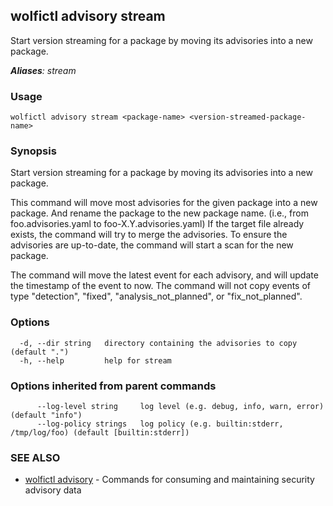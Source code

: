 ## wolfictl advisory stream

Start version streaming for a package by moving its advisories into a new package.

***Aliases**: stream*

### Usage

```
wolfictl advisory stream <package-name> <version-streamed-package-name>
```

### Synopsis

Start version streaming for a package by moving its advisories into a new package.

This command will move most advisories for the given package into a new package. And rename the
package to the new package name. (i.e., from foo.advisories.yaml to foo-X.Y.advisories.yaml) If the
target file already exists, the command will try to merge the advisories. To ensure the advisories
are up-to-date, the command will start a scan for the new package.

The command will move the latest event for each advisory, and will update the timestamp
of the event to now. The command will not copy events of type "detection", "fixed",
"analysis_not_planned", or "fix_not_planned".


### Options

```
  -d, --dir string   directory containing the advisories to copy (default ".")
  -h, --help         help for stream
```

### Options inherited from parent commands

```
      --log-level string     log level (e.g. debug, info, warn, error) (default "info")
      --log-policy strings   log policy (e.g. builtin:stderr, /tmp/log/foo) (default [builtin:stderr])
```

### SEE ALSO

* [wolfictl advisory](wolfictl_advisory.md)	 - Commands for consuming and maintaining security advisory data

